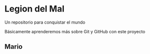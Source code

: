 # Legion del Mal

Un repositorio para conquistar el mundo

Básicamente aprenderemos más sobre Git y GitHub con este proyecto

## Mario
